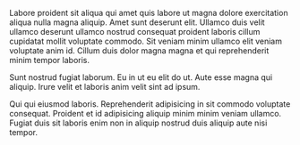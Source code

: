 Labore proident sit aliqua qui amet quis labore ut magna dolore exercitation aliqua nulla magna aliquip. Amet sunt deserunt elit. Ullamco duis velit ullamco deserunt ullamco nostrud consequat proident laboris cillum cupidatat mollit voluptate commodo. Sit veniam minim ullamco elit veniam voluptate anim id. Cillum duis dolor magna magna et qui reprehenderit minim tempor laboris.

Sunt nostrud fugiat laborum. Eu in ut eu elit do ut. Aute esse magna qui aliquip. Irure velit et laboris anim velit sint ad ipsum.

Qui qui eiusmod laboris. Reprehenderit adipisicing in sit commodo voluptate consequat. Proident et id adipisicing aliquip minim minim veniam ullamco. Fugiat duis sit laboris enim non in aliquip nostrud duis aliquip aute nisi tempor.